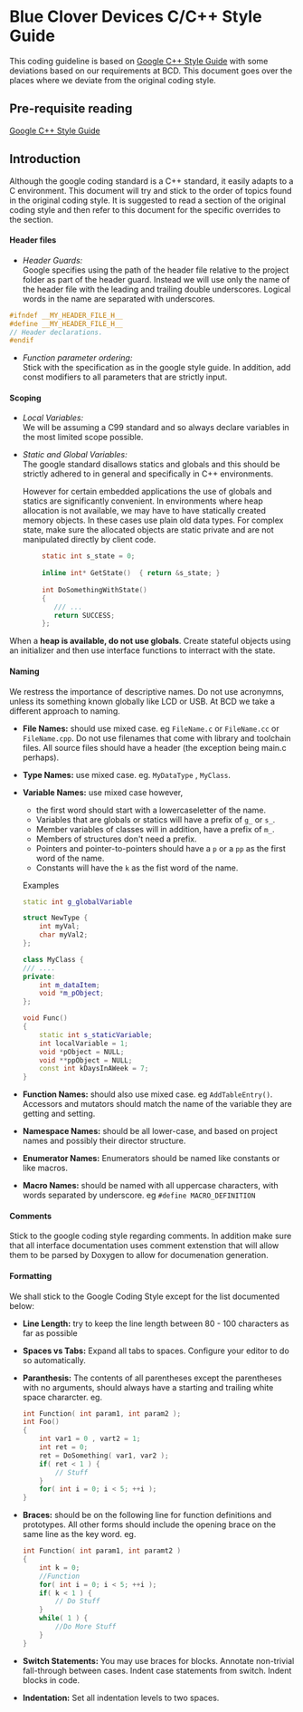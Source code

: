 Blue Clover Devices C/C++ Style Guide
====================================

This coding guideline is based on [Google C++ Style Guide] with some deviations
based on our requirements at BCD. This document goes over the places where we 
deviate from the original coding style. 

Pre-requisite reading
----------------------
[Google C++ Style Guide]

Introduction
------------

Although the google coding standard is a C++ standard, it easily adapts to a 
C environment. This document will try and stick to the order of topics found in the 
original coding style. It is suggested to read a section of the original coding style
and then refer to this document for the specific overrides to the section.


#### Header files
* *Header Guards:*  
   Google specifies using the path of the header file relative to the project folder
   as part of the header guard. Instead we will use only the name of the header file 
   with the leading and trailing double underscores. Logical words in the name are 
   separated with underscores. 

``` C
#ifndef __MY_HEADER_FILE_H__
#define __MY_HEADER_FILE_H__
// Header declarations.
#endif
```
* *Function parameter ordering:*  
  Stick with the specification as in the google style guide. 
  In addition, add const modifiers to all parameters that are strictly input.


#### Scoping
* *Local Variables:*  
   We will be assuming a C99 standard and so always declare variables in the
   most limited scope possible.

* *Static and Global Variables:*  
   The google standard disallows statics and globals and this should be strictly
   adhered to in general and specifically in C++ environments. 
   
   However for certain embedded applications the use of 
   globals and statics are significantly convenient. In environments 
   where heap allocation is not available, we may have to have statically created 
   memory objects. In these cases use plain old data types. For complex state, 
   make sure the allocated objects are static private and are not manipulated 
   directly by client code. 

``` C
        static int s_state = 0;
        
        inline int* GetState()  { return &s_state; }
        
        int DoSomethingWithState() 
        { 
           /// ... 
           return SUCCESS;
        };
```
When a **heap is available, do not use globals**. Create stateful objects using an 
initializer and then use interface functions to interract with the state. 

#### Naming
We restress the importance of descriptive names. Do not use acronymns, unless its
something known globally like LCD or USB. At BCD we take a different approach to 
naming.

* **File Names:** should use mixed case. eg `FileName.c` or 
    `FileName.cc` or `FileName.cpp`. Do not use filenames that come with library 
    and toolchain files. All source files should have a header (the exception 
    being main.c perhaps). 

* **Type Names:** use mixed case. eg. `MyDataType` , `MyClass`.

* **Variable Names:** use mixed case however,
    * the first word should start with a lowercaseletter of the name. 
    * Variables that are globals or statics will have a prefix of `g_` or `s_`. 
    * Member variables of classes will in addition, have a prefix of `m_`. 
    * Members of structures don't need a prefix.
    * Pointers and pointer-to-pointers should have a `p` or a `pp` as the first
      word of the name.
    * Constants will have the `k` as the fist word of the name.
   
   Examples  
    ``` C++
    static int g_globalVariable
    
    struct NewType {
        int myVal;
        char myVal2;
    };

    class MyClass {
    /// ....
    private:
        int m_dataItem;
        void *m_pObject;
    };
    
    void Func()
    {
        static int s_staticVariable;
        int localVariable = 1;
        void *pObject = NULL; 
        void **ppObject = NULL;
        const int kDaysInAWeek = 7;
    }
    ```
* **Function Names:** should also use mixed case. eg `AddTableEntry()`. Accessors
    and mutators should match the name of the variable they are getting and 
    setting.

* **Namespace Names:** should be all lower-case, and based on project names and
    possibly their director structure.

* **Enumerator Names:** Enumerators should be named like constants or like
    macros.

* **Macro Names:** should be named with all uppercase characters, with words 
    separated by underscore. eg `#define MACRO_DEFINITION`
    
#### Comments
Stick to the google coding style regarding comments. In addition make sure 
that all interface documentation uses comment extenstion that will allow them to
be parsed by Doxygen to allow for documenation generation.

#### Formatting
We shall stick to the 
Google Coding Style except for the list documented below:

* **Line Length:** try to keep the line length between 80 - 100 characters 
   as far as possible
* **Spaces vs Tabs:** Expand all tabs to spaces. Configure your editor to do so
    automatically.
* **Paranthesis:** The contents of all parentheses except the parentheses with
    no arguments, should always have a starting and trailing white space 
    chararcter. eg.
    
    ``` C++
    int Function( int param1, int param2 );
    int Foo()
    {
        int var1 = 0 , vart2 = 1;
        int ret = 0;
        ret = DoSomething( var1, var2 );
        if( ret < 1 ) {
            // Stuff
        }
        for( int i = 0; i < 5; ++i );
    }
    ```
* **Braces:** should be on the following line for function definitions 
    and prototypes. All other forms should include the opening brace on the 
    same line as the key word. eg.
    ``` C++
    int Function( int param1, int paramt2 )
    {
        int k = 0;
        //Function
        for( int i = 0; i < 5; ++i );
        if( k < 1 ) {
            // Do Stuff
        }
        while( 1 ) { 
            //Do More Stuff
        }
    }
    ```
* **Switch Statements:** You may use braces for blocks. Annotate non-trivial
    fall-through between cases. Indent case statements from switch. Indent blocks
    in code.

* **Indentation:** Set all indentation levels to two spaces. 

[Google C++ Style Guide]:[http://google-styleguide.googlecode.com/svn/trunk/cppguide.xml]
